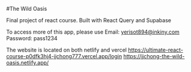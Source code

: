 #The Wild Oasis

Final project of react course. Built with React Query and Supabase

To access more of this app, please use
Email: yerisot894@inkiny.com
Password: pass1234

The website is located on both netlify and vercel
https://ultimate-react-course-p0dfk3hj4-jjchong777.vercel.app/login
https://jjchong-the-wild-oasis.netlify.app/
